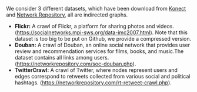 We consider 3 different datasets, which have been download from [Konect](https://konect.cc) and [Network Repository](https://networkrepository.com), all are indirected graphs.


- **Flickr:** A crawl of Flickr, a platform for sharing photos and videos. (https://socialnetworks.mpi-sws.org/data-imc2007.html). Note that this dataset is too big to be put on Github, we provide a compressed version. 
- **Douban:** A crawl of Douban, an online social network that provides user review and recommendation services for films, books, and music.The dataset contains all links among users. (https://networkrepository.com/soc-douban.php).
- **TwitterCrawl:** A crawl of Twitter, where nodes represent users and edges correspond to retweets collected from various social and political hashtags. (https://networkrepository.com/rt-retweet-crawl.php).


